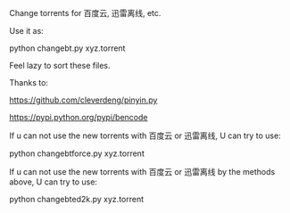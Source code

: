 Change torrents for 百度云, 迅雷离线, etc.

Use it as:

python changebt.py xyz.torrent

Feel lazy to sort these files.

Thanks to:

https://github.com/cleverdeng/pinyin.py 

https://pypi.python.org/pypi/bencode

If u can not use the new torrents with 百度云 or 迅雷离线, U can try to use:

python changebtforce.py xyz.torrent

If u can not use the new torrents with 百度云 or 迅雷离线 by the methods above, U can try to use:

python changebted2k.py xyz.torrent
